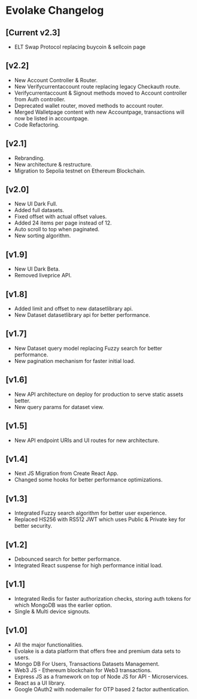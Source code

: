 # Evolake Changelog

## [Current v2.3]
* ELT Swap Protocol replacing buycoin & sellcoin page

## [v2.2]
* New Account Controller & Router.
* New Verifycurrentaccount route replacing legacy Checkauth route.
* Verifycurrentaccount & Signout methods moved to Account controller from Auth controller.
* Deprecated wallet router, moved methods to account router.
* Merged Walletpage content with new Accountpage, transactions will now be listed in accountpage.
* Code Refactoring.

## [v2.1]
* Rebranding.
* New architecture & restructure.
* Migration to Sepolia testnet on Ethereum Blockchain.

## [v2.0]
* New UI Dark Full.
* Added full datasets.
* Fixed offset with actual offset values.
* Added 24 items per page instead of 12.
* Auto scroll to top when paginated.
* New sorting algorithm.

## [v1.9]
* New UI Dark Beta.
* Removed liveprice API.

## [v1.8]
* Added limit and offset to new datasetlibrary api.
* New Dataset datasetlibrary api for better performance.

## [v1.7]
* New Dataset query model replacing Fuzzy search for better performance.
* New pagination mechanism for faster initial load.

## [v1.6]
* New API architecture on deploy for production to serve static assets better.
* New query params for dataset view.

## [v1.5]
* New API endpoint URIs and UI routes for new architecture.

## [v1.4]
* Next JS Migration from Create React App.
* Changed some hooks for better performance optimizations.

## [v1.3]
* Integrated Fuzzy search algorithm for better user experience.
* Replaced HS256 with RS512 JWT which uses Public & Private key for better security.

## [v1.2]
* Debounced search for better performance.
* Integrated React suspense for high performance initial load.

## [v1.1]
* Integrated Redis for faster authorization checks, storing auth tokens for which MongoDB was the earlier option.
* Single & Multi device signouts.

## [v1.0]
* All the major functionalities.
* Evolake is a data platform that offers free and premium data sets to users. 
* Mongo DB For Users, Transactions Datasets Management.
* Web3 JS - Ethereum blockchain for Web3 transactions.
* Express JS as a framework on top of Node JS for API - Microservices.
* React as a UI library.
* Google OAuth2 with nodemailer for OTP based 2 factor authentication.